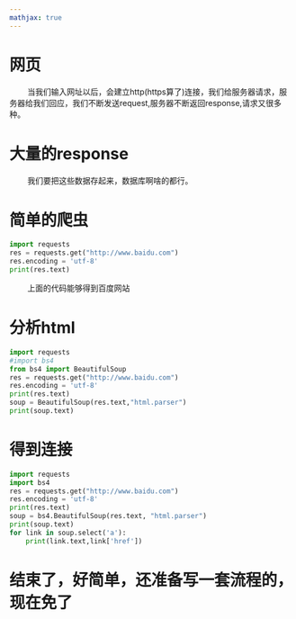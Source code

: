 ```yaml
---
mathjax: true
---
```


# 网页
&emsp;&emsp; 当我们输入网址以后，会建立http(https算了)连接，我们给服务器请求，服务器给我们回应，我们不断发送request,服务器不断返回response,请求又很多种。

# 大量的response
&emsp;&emsp; 我们要把这些数据存起来，数据库啊啥的都行。

# 简单的爬虫
```py
import requests
res = requests.get("http://www.baidu.com")
res.encoding = 'utf-8'
print(res.text)
```
&emsp;&emsp; 上面的代码能够得到百度网站

# 分析html
```py
import requests
#import bs4
from bs4 import BeautifulSoup
res = requests.get("http://www.baidu.com")
res.encoding = 'utf-8'
print(res.text)
soup = BeautifulSoup(res.text,"html.parser")
print(soup.text)
```

# 得到连接
```py
import requests
import bs4
res = requests.get("http://www.baidu.com")
res.encoding = 'utf-8'
print(res.text)
soup = bs4.BeautifulSoup(res.text, "html.parser")
print(soup.text)
for link in soup.select('a'):
    print(link.text,link['href'])
```

# 结束了，好简单，还准备写一套流程的，现在免了

